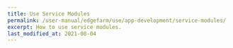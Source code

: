 ```yaml
---
title: Use Service Modules
permalink: /user-manual/edgefarm/use/app-development/service-modules/
excerpt: How to use service modules.
last_modified_at: 2021-08-04
---
```

